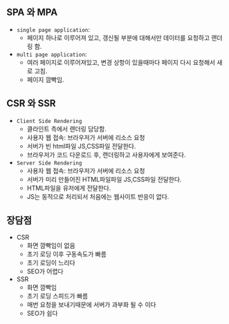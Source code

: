 ## SPA 와 MPA 
 - `single page application`: 
    - 페이지 하나로 이루어져 있고, 갱신될 부분에 대해서만 데이터를 요청하고 랜더링 함.
 - `multi page application`:
    - 여러 페이지로 이루어져있고, 변경 상항이 있을때마다 페이지 다시 요청해서 새로 고침.
    - 페이지 깜빡임. 

## CSR 와 SSR 
 - `Client Side Rendering`
    - 클라인트 측에서 랜더링 담당함. 
    - 사용자 웹 접속: 브라우저가 서버에 리소스 요청
    - 서버가 빈 html파일 JS,CSS파일 전달한다.
    - 브라우저가 코드 다운로드 후, 랜더링하고 사용자에게 보여준다.
 - `Server Side Rendering `
    - 사용자 웹 접속: 브라우저가 서버에 리소스 요청
    - 서버가 미리 만들어진 HTML파일파일 JS,CSS파일 전달한다.
    - HTML파일을 유저에게 전달한다. 
    - JS는 동적으로 처리되서 처음에는 웹사이트 반응이 없다. 

## 장담점
 - CSR
    - 화면 깜빡임이 없음 
    - 초기 로딩 이후 구동속도가 빠름
    - 초기 로딩이 느리다 
    - SEO가 어렵다
 - SSR
    - 화면 깜빡임
    - 초기 로딩 스피드가 빠름 
    - 매번 요청을 보내기때문에 서버가 과부화 될 수 이다
    - SEO가 쉽다